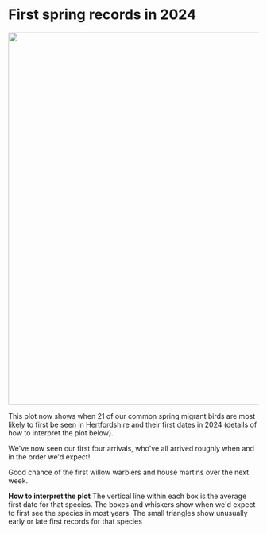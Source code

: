 # First spring records in 2024

<img src="_figures/spring_dates_2024.png" width = "750">

This plot now shows when 21 of our common spring migrant birds are most likely to first be seen in Hertfordshire and their first dates in 2024 (details of how to interpret the plot below).

We've now seen our first four arrivals, who've all arrived roughly when and in the order we'd expect!

Good chance of the first willow warblers and house martins over the next week.

**How to interpret the plot** The vertical line within each box is the average first date for that species. The boxes and whiskers show when we'd expect to first see the species in most years. The small triangles show unusually early or late first records for that species
